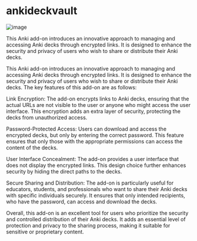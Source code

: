 # ankideckvault

![image](https://github.com/ProjektAnkiBVMD/ankideckvault/assets/77027147/5f55b391-ca7a-41e5-87d3-e0a34fef7b4c)


This Anki add-on introduces an innovative approach to managing and accessing Anki decks through encrypted links. It is designed to enhance the security and privacy of users who wish to share or distribute their Anki decks. 

This Anki add-on introduces an innovative approach to managing and accessing Anki decks through encrypted links. It is designed to enhance the security and privacy of users who wish to share or distribute their Anki decks. The key features of this add-on are as follows:

Link Encryption: The add-on encrypts links to Anki decks, ensuring that the actual URLs are not visible to the user or anyone who might access the user interface. This encryption adds an extra layer of security, protecting the decks from unauthorized access.

Password-Protected Access: Users can download and access the encrypted decks, but only by entering the correct password. This feature ensures that only those with the appropriate permissions can access the content of the decks.

User Interface Concealment: The add-on provides a user interface that does not display the encrypted links. This design choice further enhances security by hiding the direct paths to the decks.

Secure Sharing and Distribution: The add-on is particularly useful for educators, students, and professionals who want to share their Anki decks with specific individuals securely. It ensures that only intended recipients, who have the password, can access and download the decks.

Overall, this add-on is an excellent tool for users who prioritize the security and controlled distribution of their Anki decks. It adds an essential level of protection and privacy to the sharing process, making it suitable for sensitive or proprietary content.
